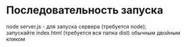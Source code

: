 # Последовательность запуска
node server.js - для запуска сервера (требуется node);  
запускайте index.html (требуется вся папка dist) обычным двойным кликом
